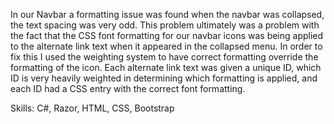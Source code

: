 In our Navbar a formatting issue was found when the navbar was collapsed, the text spacing was very odd.  This problem ultimately was a problem with the fact that the CSS font formatting for our navbar icons was being applied to the alternate link text when it appeared in the collapsed menu.  In order to fix this I used the weighting system to have correct formatting override the formatting of the icon.  Each alternate link text was given a unique ID, which ID is very heavily weighted in determining which formatting is applied, and each ID had a CSS entry with the correct font formatting.

Skills: C#, Razor, HTML, CSS, Bootstrap